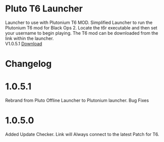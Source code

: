 # Pluto T6 Launcher
Launcher to use with Plutonium T6 MOD.
Simplified Launcher to run the Plutonium T6 mod for Black Ops 2.
Locate the t6r executable and then set your username to begin playing.
The T6 mod can be downloaded from the link within the launcher.<br>
V1.0.5.1 <a href="https://github.com/CyferShepard/Pluto-Offline-Launcher/raw/master/Releases/Plutonium%20Launcher%201.0.5.1/Plutonium%20Launcher%20v1.0.5.1.zip">Download</a>

# Changelog
# 1.0.5.1
Rebrand from Pluto Offline Launcher to Plutonium launcher.
Bug Fixes
# 1.0.5.0
Added Update Checker.
Link will Always connect to the latest Patch for T6.
